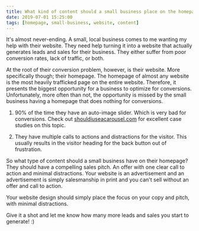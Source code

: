 ```yaml
---
title: What kind of content should a small business place on the homepage of their website?
date: 2019-07-01 15:25:00
tags: [homepage, small-business, website, content]
---
```


It's almost never-ending. A small, local business comes to me wanting my help with their website. They need help turning it into a website that actually generates leads and sales for their business. They either suffer from poor conversion rates, lack of traffic, or both. 

At the root of their conversion problem, however, is their website. More specifically though; their homepage. The homepage of almost any website is the most heavily trafficked page on the entire website. Therefore, it presents the biggest opportunity for a business to optimize for conversions. Unfortunately, more often than not, the opportunity is missed by the small business having a homepage that does nothing for conversions.

1. 90% of the time they have an auto-image slider. Which is very bad for conversions. Check out [shouldiuseacarousel.com](shouldiuseacarousel.com) for excellent case studies on this topic. 

2. They have multiple calls to actions and distractions for the visitor.  This usually results in the visitor heading for the back button out of frustration.

So what type of content should a small business have on their homepage? They should have a compelling sales pitch. An offer with one clear call to action and minimal distractions. Your website is an advertisement and an advertisement is simply salesmanship in print and you can't sell without an offer and call to action.

Your website design should simply place the focus on your copy and pitch, with minimal distractions.

Give it a shot and let me know how many more leads and sales you start to generate! :)